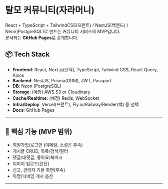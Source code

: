 # 탈모 커뮤니티(자라머니)

React + TypeScript + TailwindCSS(프런트) / NestJS(백엔드) / Neon(PostgreSQL)로 만드는 커뮤니티 서비스의 MVP입니다.  
문서화는 **GitHub Pages**로 공개합니다.

## 📦 Tech Stack

- **Frontend**: React, Next.js(선택), TypeScript, Tailwind CSS, React Query, Axios  
- **Backend**: NestJS, Prisma(ORM), JWT, Passport  
- **DB**: Neon (PostgreSQL)  
- **Storage**: (예정) AWS S3 or Cloudinary  
- **Cache/Realtime**: (예정) Redis, WebSocket  
- **Infra/Deploy**: Vercel(프런트), Fly.io/Railway/Render(백) 등 선택  
- **Docs**: GitHub Pages

---

## 🧩 핵심 기능 (MVP 범위)

- 회원가입/로그인 (이메일, 소셜은 후속)  
- 게시글 CRUD, 목록/검색/필터  
- 댓글/대댓글, 좋아요/북마크  
- 이미지 업로드(간단)  
- 신고, 관리자 기본 화면(후속)  
- 익명/닉네임 게시 옵션

---
